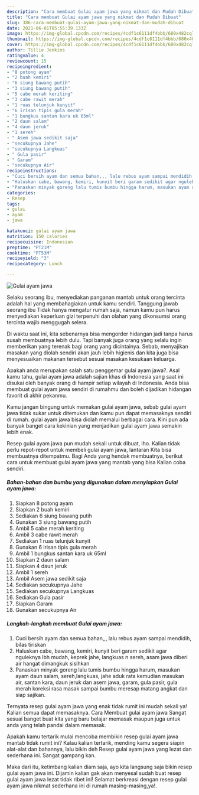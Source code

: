 ```yaml
---
description: "Cara membuat Gulai ayam jawa yang nikmat dan Mudah Dibuat"
title: "Cara membuat Gulai ayam jawa yang nikmat dan Mudah Dibuat"
slug: 386-cara-membuat-gulai-ayam-jawa-yang-nikmat-dan-mudah-dibuat
date: 2021-06-01T05:55:39.133Z
image: https://img-global.cpcdn.com/recipes/4cdf1c6111df4bbb/680x482cq70/gulai-ayam-jawa-foto-resep-utama.jpg
thumbnail: https://img-global.cpcdn.com/recipes/4cdf1c6111df4bbb/680x482cq70/gulai-ayam-jawa-foto-resep-utama.jpg
cover: https://img-global.cpcdn.com/recipes/4cdf1c6111df4bbb/680x482cq70/gulai-ayam-jawa-foto-resep-utama.jpg
author: Tillie Jenkins
ratingvalue: 4
reviewcount: 15
recipeingredient:
- "8 potong ayam"
- "2 buah kemiri"
- "6 siung bawang putih"
- "3 siung bawang putih"
- "5 cabe merah keriting"
- "3 cabe rawit merah"
- "1 ruas telunjuk kunyit"
- "6 irisan tipis gula merah"
- "1 bungkus santan kara uk 65ml"
- "2 daun salam"
- "4 daun jeruk"
- "1 sereh"
- " Asem jawa sedikit saja"
- "secukupnya Jahe"
- "secukupnya Langkuas"
- " Gula pasir"
- " Garam"
- "secukupnya Air"
recipeinstructions:
- "Cuci bersih ayam dan semua bahan,,, lalu rebus ayam sampai mendidih, bilas tiriskan"
- "Haluskan cabe, bawang, kemiri, kunyit beri garam sedikit agar nguleknya lbh mudah, keprek jahe, langkuas n sereh, asam jawa diberi air hangat dimangkuk sisihkan"
- "Panaskan minyak goreng lalu tumis bumbu hingga harum, masukan ayam daun salam, sereh,langkuas, jahe aduk rata kemudian masukan air, santan kara, daun jeruk dan asem jawa, garam, gula pasir, gula merah koreksi rasa masak sampai bumbu meresap matang angkat dan siap sajikan."
categories:
- Resep
tags:
- gulai
- ayam
- jawa

katakunci: gulai ayam jawa 
nutrition: 150 calories
recipecuisine: Indonesian
preptime: "PT21M"
cooktime: "PT53M"
recipeyield: "3"
recipecategory: Lunch

---
```



![Gulai ayam jawa](https://img-global.cpcdn.com/recipes/4cdf1c6111df4bbb/680x482cq70/gulai-ayam-jawa-foto-resep-utama.jpg)

Selaku seorang ibu, menyediakan panganan mantab untuk orang tercinta adalah hal yang membahagiakan untuk kamu sendiri. Tanggung jawab seorang ibu Tidak hanya mengatur rumah saja, namun kamu pun harus menyediakan keperluan gizi terpenuhi dan olahan yang dikonsumsi orang tercinta wajib menggugah selera.

Di waktu  saat ini, kita sebenarnya bisa mengorder hidangan jadi tanpa harus susah membuatnya lebih dulu. Tapi banyak juga orang yang selalu ingin memberikan yang terenak bagi orang yang dicintainya. Sebab, menyajikan masakan yang diolah sendiri akan jauh lebih higienis dan kita juga bisa menyesuaikan makanan tersebut sesuai masakan kesukaan keluarga. 



Apakah anda merupakan salah satu penggemar gulai ayam jawa?. Asal kamu tahu, gulai ayam jawa adalah sajian khas di Indonesia yang saat ini disukai oleh banyak orang di hampir setiap wilayah di Indonesia. Anda bisa membuat gulai ayam jawa sendiri di rumahmu dan boleh dijadikan hidangan favorit di akhir pekanmu.

Kamu jangan bingung untuk memakan gulai ayam jawa, sebab gulai ayam jawa tidak sukar untuk ditemukan dan kamu pun dapat memasaknya sendiri di rumah. gulai ayam jawa bisa diolah memalui berbagai cara. Kini pun ada banyak banget cara kekinian yang menjadikan gulai ayam jawa semakin lebih enak.

Resep gulai ayam jawa pun mudah sekali untuk dibuat, lho. Kalian tidak perlu repot-repot untuk membeli gulai ayam jawa, lantaran Kita bisa membuatnya ditempatmu. Bagi Anda yang hendak membuatnya, berikut cara untuk membuat gulai ayam jawa yang mantab yang bisa Kalian coba sendiri.

<!--inarticleads1-->

##### Bahan-bahan dan bumbu yang digunakan dalam menyiapkan Gulai ayam jawa:

1. Siapkan 8 potong ayam
1. Siapkan 2 buah kemiri
1. Sediakan 6 siung bawang putih
1. Gunakan 3 siung bawang putih
1. Ambil 5 cabe merah keriting
1. Ambil 3 cabe rawit merah
1. Sediakan 1 ruas telunjuk kunyit
1. Gunakan 6 irisan tipis gula merah
1. Ambil 1 bungkus santan kara uk 65ml
1. Siapkan 2 daun salam
1. Siapkan 4 daun jeruk
1. Ambil 1 sereh
1. Ambil  Asem jawa sedikit saja
1. Sediakan secukupnya Jahe
1. Sediakan secukupnya Langkuas
1. Sediakan  Gula pasir
1. Siapkan  Garam
1. Gunakan secukupnya Air




<!--inarticleads2-->

##### Langkah-langkah membuat Gulai ayam jawa:

1. Cuci bersih ayam dan semua bahan,,, lalu rebus ayam sampai mendidih, bilas tiriskan
1. Haluskan cabe, bawang, kemiri, kunyit beri garam sedikit agar nguleknya lbh mudah, keprek jahe, langkuas n sereh, asam jawa diberi air hangat dimangkuk sisihkan
1. Panaskan minyak goreng lalu tumis bumbu hingga harum, masukan ayam daun salam, sereh,langkuas, jahe aduk rata kemudian masukan air, santan kara, daun jeruk dan asem jawa, garam, gula pasir, gula merah koreksi rasa masak sampai bumbu meresap matang angkat dan siap sajikan.




Ternyata resep gulai ayam jawa yang enak tidak rumit ini mudah sekali ya! Kalian semua dapat memasaknya. Cara Membuat gulai ayam jawa Sangat sesuai banget buat kita yang baru belajar memasak maupun juga untuk anda yang telah pandai dalam memasak.

Apakah kamu tertarik mulai mencoba membikin resep gulai ayam jawa mantab tidak rumit ini? Kalau kalian tertarik, mending kamu segera siapin alat-alat dan bahannya, lalu bikin deh Resep gulai ayam jawa yang lezat dan sederhana ini. Sangat gampang kan. 

Maka dari itu, ketimbang kalian diam saja, ayo kita langsung saja bikin resep gulai ayam jawa ini. Dijamin kalian gak akan menyesal sudah buat resep gulai ayam jawa lezat tidak ribet ini! Selamat berkreasi dengan resep gulai ayam jawa nikmat sederhana ini di rumah masing-masing,ya!.


